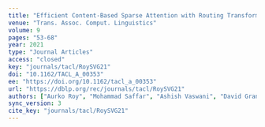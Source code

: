 ```yaml
---
title: "Efficient Content-Based Sparse Attention with Routing Transformers."
venue: "Trans. Assoc. Comput. Linguistics"
volume: 9
pages: "53-68"
year: 2021
type: "Journal Articles"
access: "closed"
key: "journals/tacl/RoySVG21"
doi: "10.1162/TACL_A_00353"
ee: "https://doi.org/10.1162/tacl_a_00353"
url: "https://dblp.org/rec/journals/tacl/RoySVG21"
authors: ["Aurko Roy", "Mohammad Saffar", "Ashish Vaswani", "David Grangier"]
sync_version: 3
cite_key: "journals/tacl/RoySVG21"
---
```

